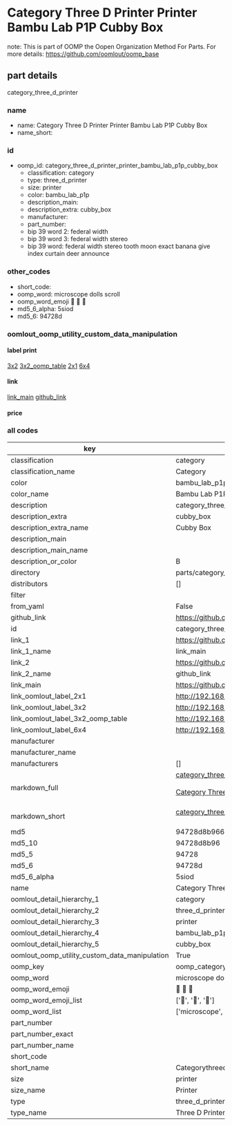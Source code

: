 # Category Three D Printer Printer Bambu Lab P1P Cubby Box  

note: This is part of OOMP the Oopen Organization Method For Parts. For more details: https://github.com/oomlout/oomp_base

##  part details



category_three_d_printer

### name
* name: Category Three D Printer Printer Bambu Lab P1P Cubby Box
* name_short: 
### id
* oomp_id: category_three_d_printer_printer_bambu_lab_p1p_cubby_box
  * classification: category
  * type: three_d_printer
  * size: printer
  * color: bambu_lab_p1p
  * description_main: 
  * description_extra: cubby_box
  * manufacturer: 
  * part_number: 
  * bip 39 word 2: federal width
  * bip 39 word 3: federal width stereo
  * bip 39 word: federal width stereo tooth moon exact banana give index curtain deer announce

### other_codes
* short_code: 
* oomp_word: microscope dolls scroll
* oomp_word_emoji :microscope: :dolls: :scroll:
* md5_6_alpha: 5siod
* md5_6: 94728d






### oomlout_oomp_utility_custom_data_manipulation
#### label print
[3x2](http://192.168.1.245:1112/?label=oomp%205siod)
[3x2_oomp_table](http://192.168.1.107:1112/?label=oomp%205siod)
[2x1](http://192.168.1.242:1112/?label=oomp%205siod)
[6x4](http://192.168.1.55:1112/?label=oomp%205siod)    

#### link

[link_main](https://github.com/oomlout/oomlout_oomp_current_version_messy/tree/main/parts/category_three_d_printer_printer_bambu_lab_p1p_cubby_box) [github_link](https://github.com/oomlout/oomlout_oomp_part_src/tree/main/parts/category_three_d_printer_printer_bambu_lab_p1p_cubby_box)                             

#### price







### all codes 
| key | value |  
| --- | --- |  
| classification | category |  
| classification_name | Category |  
| color | bambu_lab_p1p |  
| color_name | Bambu Lab P1P |  
| description | category_three_d_printer |  
| description_extra | cubby_box |  
| description_extra_name | Cubby Box |  
| description_main |  |  
| description_main_name |  |  
| description_or_color | B  |  
| directory | parts/category_three_d_printer_printer_bambu_lab_p1p_cubby_box |  
| distributors | [] |  
| filter |  |  
| from_yaml | False |  
| github_link | https://github.com/oomlout/oomlout_oomp_part_src/tree/main/parts/category_three_d_printer_printer_bambu_lab_p1p_cubby_box |  
| id | category_three_d_printer_printer_bambu_lab_p1p_cubby_box |  
| link_1 | https://github.com/oomlout/oomlout_oomp_current_version_messy/tree/main/parts/category_three_d_printer_printer_bambu_lab_p1p_cubby_box |  
| link_1_name | link_main |  
| link_2 | https://github.com/oomlout/oomlout_oomp_part_src/tree/main/parts/category_three_d_printer_printer_bambu_lab_p1p_cubby_box |  
| link_2_name | github_link |  
| link_main | https://github.com/oomlout/oomlout_oomp_current_version_messy/tree/main/parts/category_three_d_printer_printer_bambu_lab_p1p_cubby_box |  
| link_oomlout_label_2x1 | http://192.168.1.242:1112/?label=oomp%205siod |  
| link_oomlout_label_3x2 | http://192.168.1.245:1112/?label=oomp%205siod |  
| link_oomlout_label_3x2_oomp_table | http://192.168.1.107:1112/?label=oomp%205siod |  
| link_oomlout_label_6x4 | http://192.168.1.55:1112/?label=oomp%205siod |  
| manufacturer |  |  
| manufacturer_name |  |  
| manufacturers | [] |  
| markdown_full | [category_three_d_printer_printer_bambu_lab_p1p_cubby_box](https://github.com/oomlout/oomlout_oomp_current_version_messy/tree/main/parts/category_three_d_printer_printer_bambu_lab_p1p_cubby_box)<br>[](https://github.com/oomlout/oomlout_oomp_current_version_messy/tree/main/parts/category_three_d_printer_printer_bambu_lab_p1p_cubby_box)<br>[Category Three D Printer Printer Bambu Lab P1P Cubby Box](https://github.com/oomlout/oomlout_oomp_current_version_messy/tree/main/parts/category_three_d_printer_printer_bambu_lab_p1p_cubby_box)<br><br> |  
| markdown_short | [category_three_d_printer_printer_bambu_lab_p1p_cubby_box](https://github.com/oomlout/oomlout_oomp_current_version_messy/tree/main/parts/category_three_d_printer_printer_bambu_lab_p1p_cubby_box)<br><br> |  
| md5 | 94728d8b966262453947ce4dab3eb2a3 |  
| md5_10 | 94728d8b96 |  
| md5_5 | 94728 |  
| md5_6 | 94728d |  
| md5_6_alpha | 5siod |  
| name | Category Three D Printer Printer Bambu Lab P1P Cubby Box |  
| oomlout_detail_hierarchy_1 | category |  
| oomlout_detail_hierarchy_2 | three_d_printer |  
| oomlout_detail_hierarchy_3 | printer |  
| oomlout_detail_hierarchy_4 | bambu_lab_p1p |  
| oomlout_detail_hierarchy_5 | cubby_box |  
| oomlout_oomp_utility_custom_data_manipulation | True |  
| oomp_key | oomp_category_three_d_printer_printer_bambu_lab_p1p_cubby_box |  
| oomp_word | microscope dolls scroll |  
| oomp_word_emoji | :microscope: :dolls: :scroll: |  
| oomp_word_emoji_list | [':microscope:', ':dolls:', ':scroll:'] |  
| oomp_word_list | ['microscope', 'dolls', 'scroll'] |  
| part_number |  |  
| part_number_exact |  |  
| part_number_name |  |  
| short_code |  |  
| short_name | Categorythreedprinter |  
| size | printer |  
| size_name | Printer |  
| type | three_d_printer |  
| type_name | Three D Printer |  
